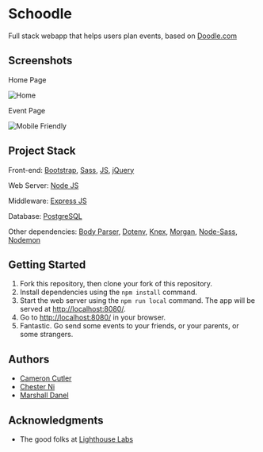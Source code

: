 # Schoodle

Full stack webapp that helps users plan events, based on [Doodle.com](https://beta.doodle.com/)

## Screenshots

Home Page

![Home](https://raw.githubusercontent.com/kaichesterni/schoodle/master/screenshots/home.png)

Event Page

![Mobile Friendly](https://raw.githubusercontent.com/kaichesterni/schoodle/master/screenshots/mobile.png)

## Project Stack

Front-end: [Bootstrap](http://getbootstrap.com/), [Sass](http://sass-lang.com/), [JS](https://www.javascript.com/), [jQuery](http://jquery.com/)

Web Server: [Node JS](https://nodejs.org/en/)

Middleware: [Express JS](http://expressjs.com/)

Database: [PostgreSQL](https://www.postgresql.org/)

Other dependencies: [Body Parser](https://github.com/expressjs/body-parser), [Dotenv](https://github.com/bkeepers/dotenv), [Knex](http://knexjs.org/), [Morgan](https://github.com/expressjs/morgan), [Node-Sass](https://github.com/sass/node-sass), [Nodemon](https://nodemon.io/)

## Getting Started

1. Fork this repository, then clone your fork of this repository.
2. Install dependencies using the `npm install` command.
3. Start the web server using the `npm run local` command. The app will be served at <http://localhost:8080/>.
4. Go to <http://localhost:8080/> in your browser.
5. Fantastic. Go send some events to your friends, or your parents, or some strangers.

## Authors

- [Cameron Cutler](https://github.com/camli23)
- [Chester Ni](https://github.com/kaichesterni)
- [Marshall Danel](https://github.com/marshalldanel/)

## Acknowledgments

- The good folks at [Lighthouse Labs](https://www.lighthouselabs.ca/)
